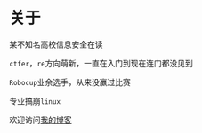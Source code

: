 # 关于

某不知名高校信息安全在读

`ctfer`，`re`方向萌新，一直在入门到现在连门都没见到

`Robocup`业余选手，从来没赢过比赛

专业搞崩`linux`

欢迎访问[我的博客](http://blog.rycbar.club/)

